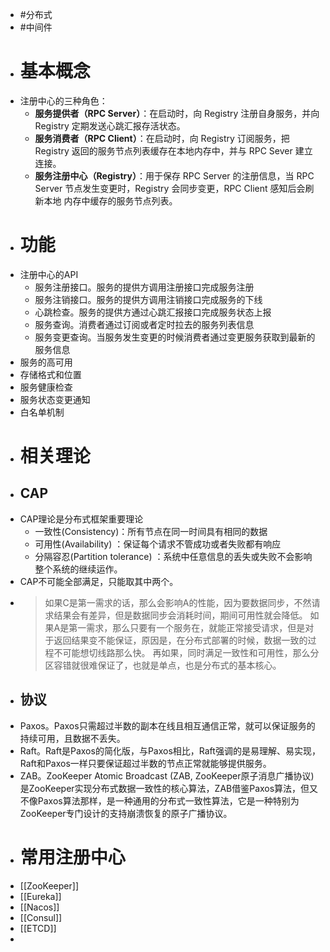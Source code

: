 - #分布式
- #中间件
- # 基本概念
- 注册中心的三种角色：
	- **服务提供者（RPC Server）**：在启动时，向 Registry 注册自身服务，并向 Registry 定期发送心跳汇报存活状态。
	- **服务消费者（RPC Client）**：在启动时，向 Registry 订阅服务，把 Registry 返回的服务节点列表缓存在本地内存中，并与 RPC Sever 建立连接。
	- **服务注册中心（Registry）**：用于保存 RPC Server 的注册信息，当 RPC Server 节点发生变更时，Registry 会同步变更，RPC Client 感知后会刷新本地 内存中缓存的服务节点列表。
- # 功能
- 注册中心的API
	- 服务注册接口。服务的提供方调用注册接口完成服务注册
	- 服务注销接口。服务的提供方调用注销接口完成服务的下线
	- 心跳检查。服务的提供方通过心跳汇报接口完成服务状态上报
	- 服务查询。消费者通过订阅或者定时拉去的服务列表信息
	- 服务变更查询。当服务发生变更的时候消费者通过变更服务获取到最新的服务信息
- 服务的高可用
- 存储格式和位置
- 服务健康检查
- 服务状态变更通知
- 白名单机制
- # 相关理论
- ## CAP
- CAP理论是分布式框架重要理论
	- 一致性(Consistency)：所有节点在同一时间具有相同的数据
	- 可用性(Availability) ：保证每个请求不管成功或者失败都有响应
	- 分隔容忍(Partition tolerance) ：系统中任意信息的丢失或失败不会影响整个系统的继续运作。
- CAP不可能全部满足，只能取其中两个。
- > 如果C是第一需求的话，那么会影响A的性能，因为要数据同步，不然请求结果会有差异，但是数据同步会消耗时间，期间可用性就会降低。
  如果A是第一需求，那么只要有一个服务在，就能正常接受请求，但是对于返回结果变不能保证，原因是，在分布式部署的时候，数据一致的过程不可能想切线路那么快。
  再如果，同时满足一致性和可用性，那么分区容错就很难保证了，也就是单点，也是分布式的基本核心。
- ## 协议
- Paxos。Paxos只需超过半数的副本在线且相互通信正常，就可以保证服务的持续可用，且数据不丢失。
- Raft。Raft是Paxos的简化版，与Paxos相比，Raft强调的是易理解、易实现，Raft和Paxos一样只要保证超过半数的节点正常就能够提供服务。
- ZAB。ZooKeeper Atomic Broadcast (ZAB, ZooKeeper原子消息广播协议)是ZooKeeper实现分布式数据一致性的核心算法，ZAB借鉴Paxos算法，但又不像Paxos算法那样，是一种通用的分布式一致性算法，它是一种特别为ZooKeeper专门设计的支持崩溃恢复的原子广播协议。
- # 常用注册中心
- [[ZooKeeper]]
- [[Eureka]]
- [[Nacos]]
- [[Consul]]
- [[ETCD]]
-